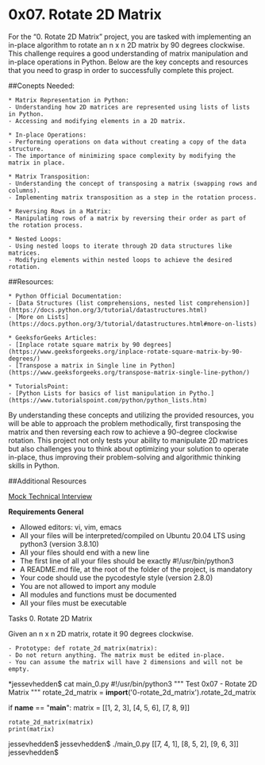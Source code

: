 # 0x07. Rotate 2D Matrix

For the “0. Rotate 2D Matrix” project, you are tasked with implementing an in-place algorithm to rotate an n x n 2D matrix by 90 degrees clockwise. This challenge requires a good understanding of matrix manipulation and in-place operations in Python. Below are the key concepts and resources that you need to grasp in order to successfully complete this project.

##Conepts Needed:

    * Matrix Representation in Python:
	- Understanding how 2D matrices are represented using lists of lists in Python.
	- Accessing and modifying elements in a 2D matrix.

    * In-place Operations:
	- Performing operations on data without creating a copy of the data structure.
	- The importance of minimizing space complexity by modifying the matrix in place.

    * Matrix Transposition:
	- Understanding the concept of transposing a matrix (swapping rows and columns).
	- Implementing matrix transposition as a step in the rotation process.

    * Reversing Rows in a Matrix:
	- Manipulating rows of a matrix by reversing their order as part of the rotation process.

    * Nested Loops:
	- Using nested loops to iterate through 2D data structures like matrices.
	- Modifying elements within nested loops to achieve the desired rotation.

##Resources:

    * Python Official Documentation:
	- [Data Structures (list comprehensions, nested list comprehension)](https://docs.python.org/3/tutorial/datastructures.html)
	- [More on Lists](https://docs.python.org/3/tutorial/datastructures.html#more-on-lists)

    * GeeksforGeeks Articles:
	- [Inplace rotate square matrix by 90 degrees](https://www.geeksforgeeks.org/inplace-rotate-square-matrix-by-90-degrees/)
	- [Transpose a matrix in Single line in Python](https://www.geeksforgeeks.org/transpose-matrix-single-line-python/)

    * TutorialsPoint:
	- [Python Lists for basics of list manipulation in Pytho.](https://www.tutorialspoint.com/python/python_lists.htm)

By understanding these concepts and utilizing the provided resources, you will be able to approach the problem methodically, first transposing the matrix and then reversing each row to achieve a 90-degree clockwise rotation. This project not only tests your ability to manipulate 2D matrices but also challenges you to think about optimizing your solution to operate in-place, thus improving their problem-solving and algorithmic thinking skills in Python.

##Additional Resources

[Mock Technical Interview](https://www.youtube.com/watch?feature=shared&v=yM9Xbi-MigE)

**Requirements
General**

- Allowed editors: vi, vim, emacs
- All your files will be interpreted/compiled on Ubuntu 20.04 LTS using python3 (version 3.8.10)
- All your files should end with a new line
- The first line of all your files should be exactly #!/usr/bin/python3
- A README.md file, at the root of the folder of the project, is mandatory
- Your code should use the pycodestyle style (version 2.8.0)
- You are not allowed to import any module
- All modules and functions must be documented
- All your files must be executable

Tasks
0. Rotate 2D Matrix

Given an n x n 2D matrix, rotate it 90 degrees clockwise.

    - Prototype: def rotate_2d_matrix(matrix):
    - Do not return anything. The matrix must be edited in-place.
    - You can assume the matrix will have 2 dimensions and will not be empty.

*jessevhedden$ cat main_0.py
#!/usr/bin/python3
"""
Test 0x07 - Rotate 2D Matrix
"""
rotate_2d_matrix = __import__('0-rotate_2d_matrix').rotate_2d_matrix

if __name__ == "__main__":
    matrix = [[1, 2, 3],
              [4, 5, 6],
              [7, 8, 9]]

    rotate_2d_matrix(matrix)
    print(matrix)

jessevhedden$
jessevhedden$ ./main_0.py
[[7, 4, 1],
[8, 5, 2],
[9, 6, 3]]
jessevhedden$

